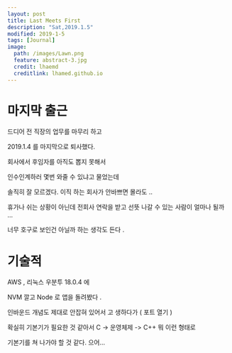 ```yaml
---
layout: post
title: Last Meets First
description: "Sat,2019.1.5"
modified: 2019-1-5
tags: [Journal]
image:
  path: /images/Lawn.png
  feature: abstract-3.jpg
  credit: lhaemd
  creditlink: lhamed.github.io
---
```


# 마지막 출근 

드디어 전 직장의 업무를 마무리 하고 

2019.1.4 를 마지막으로 퇴사했다.

회사에서 후임자를 아직도 뽑지 못해서 

인수인계하러 몇번 와줄 수 있냐고 물었는데 

솔직히 잘 모르겠다. 이직 하는 회사가 안바쁘면 몰라도 ..

휴가나 쉬는 상황이 아닌데 전회사 연락을 받고 선뜻 나갈 수 있는 사람이 얼마나 될까 ... 

너무 호구로 보인건 아닐까 하는 생각도 든다 . 

# 기술적 

AWS , 리눅스 우분투 18.0.4 에 

NVM 깔고 Node 로 앱을 돌려봤다 . 

인바운드 개념도 제대로 안잡혀 있어서 고
생하다가 ( 포트 열기 )

확실히 기본기가 필요한 것 같아서 C -> 운영체제 -> C++ 뭐 이런 형태로 

기본기를 쳐 나가야 할 것 같다. 으어... 


